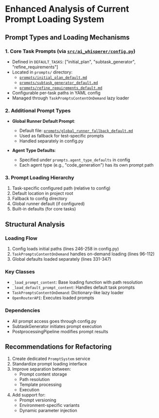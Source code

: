 # Enhanced Analysis of Current Prompt Loading System

## Prompt Types and Loading Mechanisms

### 1. Core Task Prompts (via [`src/ai_whisperer/config.py`](src/ai_whisperer/config.py))

- Defined in `DEFAULT_TASKS`: ["initial_plan", "subtask_generator", "refine_requirements"]
- Located in `prompts/` directory:
  - [`prompts/initial_plan_default.md`](prompts/initial_plan_default.md)
  - [`prompts/subtask_generator_default.md`](prompts/subtask_generator_default.md)
  - [`prompts/refine_requirements_default.md`](prompts/refine_requirements_default.md)
- Configurable per-task paths in YAML config
- Managed through `TaskPromptsContentOnDemand` lazy loader

### 2. Additional Prompt Types

- **Global Runner Default Prompt**:
  - Default file: [`prompts/global_runner_fallback_default.md`](prompts/global_runner_fallback_default.md)
  - Used as fallback for test-specific prompts
  - Handled separately in config.py

- **Agent Type Defaults**:
  - Specified under `prompts.agent_type_defaults` in config
  - Each agent type (e.g., "code_generation") has its own prompt path

### 3. Prompt Loading Hierarchy

1. Task-specific configured path (relative to config)
2. Default location in project root
3. Fallback to config directory
4. Global runner default (if configured)
5. Built-in defaults (for core tasks)

## Structural Analysis

### Loading Flow

1. Config loads initial paths (lines 246-258 in config.py)
2. `TaskPromptsContentOnDemand` handles on-demand loading (lines 96-112)
3. Global defaults loaded separately (lines 331-347)

### Key Classes

- `_load_prompt_content`: Base loading function with path resolution
- `_load_default_prompt_content`: Handles default task prompts
- `TaskPromptsContentOnDemand`: Dictionary-like lazy loader
- `OpenRouterAPI`: Executes loaded prompts

### Dependencies

- All prompt access goes through config.py
- SubtaskGenerator initiates prompt execution
- PostprocessingPipeline modifies prompt results

## Recommendations for Refactoring

1. Create dedicated `PromptSystem` service
2. Standardize prompt loading interface
3. Improve separation between:
   - Prompt content storage
   - Path resolution
   - Template processing
   - Execution
4. Add support for:
   - Prompt versioning
   - Environment-specific variants
   - Dynamic parameter injection
